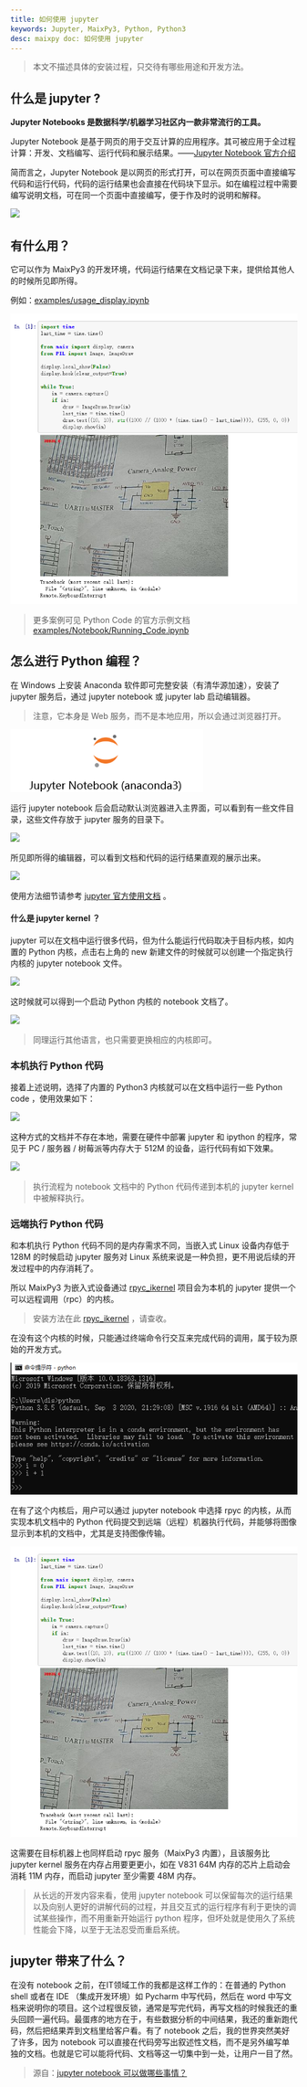 ```yaml
---
title: 如何使用 jupyter 
keywords: Jupyter, MaixPy3, Python, Python3
desc: maixpy doc: 如何使用 jupyter 
---
```


> 本文不描述具体的安装过程，只交待有哪些用途和开发方法。

## 什么是 jupyter ?

**Jupyter Notebooks 是数据科学/机器学习社区内一款非常流行的工具。**

Jupyter Notebook 是基于网页的用于交互计算的应用程序。其可被应用于全过程计算：开发、文档编写、运行代码和展示结果。——[Jupyter Notebook 官方介绍](https://jupyter.org/)

简而言之，Jupyter Notebook 是以网页的形式打开，可以在网页页面中直接编写代码和运行代码，代码的运行结果也会直接在代码块下显示。如在编程过程中需要编写说明文档，可在同一个页面中直接编写，便于作及时的说明和解释。

![](https://jupyter.org/assets/jupyterpreview.png)

## 有什么用？

它可以作为 MaixPy3 的开发环境，代码运行结果在文档记录下来，提供给其他人的时候所见即所得。

例如：[examples/usage_display.ipynb](https://github.com/sipeed/rpyc_ikernel/blob/master/examples/usage_display.ipynb)

![](./asserts/jupyter_view.png)

> 更多案例可见 Python Code 的官方示例文档 [examples/Notebook/Running_Code.ipynb](https://nbviewer.jupyter.org/github/jupyter/notebook/blob/master/docs/source/examples/Notebook/Running%20Code.ipynb)

## 怎么进行 Python 编程？

在 Windows 上安装 Anaconda 软件即可完整安装（有清华源加速），安装了 jupyter 服务后，通过 jupyter notebook 或 jupyter lab 启动编辑器。

> 注意，它本身是 Web 服务，而不是本地应用，所以会通过浏览器打开。

![](./asserts/jupyter_anaconda3.png)

运行 jupyter notebook 后会启动默认浏览器进入主界面，可以看到有一些文件目录，这些文件存放于 jupyter 服务的目录下。

![](https://jupyter-notebook.readthedocs.io/en/stable/_images/jupyter-notebook-dashboard.png)

所见即所得的编辑器，可以看到文档和代码的运行结果直观的展示出来。

![](https://jupyter-notebook.readthedocs.io/en/stable/_images/jupyter-notebook-default.png)

使用方法细节请参考 [jupyter 官方使用文档](https://jupyter-notebook.readthedocs.io/en/stable/ui_components.html) 。

#### 什么是 jupyter kernel ？

jupyter 可以在文档中运行很多代码，但为什么能运行代码取决于目标内核，如内置的 Python 内核，点击右上角的 new 新建文件的时候就可以创建一个指定执行内核的 jupyter notebook 文件。

![](https://img-blog.csdnimg.cn/20190221112834949.png?x-oss-process=image/watermark,type_ZmFuZ3poZW5naGVpdGk,shadow_10,text_aHR0cHM6Ly9ibG9nLmNzZG4ubmV0L3FxXzQwMzA0MDkw,size_16,color_FFFFFF,t_70)

这时候就可以得到一个启动 Python 内核的 notebook 文档了。

![](https://img-blog.csdnimg.cn/20190221113003880.png?x-oss-process=image/watermark,type_ZmFuZ3poZW5naGVpdGk,shadow_10,text_aHR0cHM6Ly9ibG9nLmNzZG4ubmV0L3FxXzQwMzA0MDkw,size_16,color_FFFFFF,t_70)

> 同理运行其他语言，也只需要更换相应的内核即可。

### 本机执行 Python 代码

接着上述说明，选择了内置的 Python3 内核就可以在文档中运行一些 Python code ，使用效果如下：

![](https://img2018.cnblogs.com/blog/662544/201812/662544-20181223023511657-1267401491.png)

这种方式的文档并不存在本地，需要在硬件中部署 jupyter 和 ipython 的程序，常见于 PC / 服务器 / 树莓派等内存大于 512M 的设备，运行代码有如下效果。

![](https://img2018.cnblogs.com/blog/662544/201812/662544-20181223025027983-678348093.png)

> 执行流程为 notebook 文档中的 Python 代码传递到本机的 jupyter kernel 中被解释执行。

### 远端执行 Python 代码

和本机执行 Python 代码不同的是内存需求不同，当嵌入式 Linux 设备内存低于 128M 的时候启动 jupyter 服务对 Linux 系统来说是一种负担，更不用说后续的开发过程中的内存消耗了。

所以 MaixPy3 为嵌入式设备通过 [rpyc_ikernel](https://github.com/sipeed/rpyc_ikernel) 项目会为本机的 jupyter 提供一个可以远程调用（rpc）的内核。

> 安装方法在此 [rpyc_ikernel](https://github.com/sipeed/rpyc_ikernel) ，请查收。

在没有这个内核的时候，只能通过终端命令行交互来完成代码的调用，属于较为原始的开发方式。

![](./asserts/python.png)

在有了这个内核后，用户可以通过 jupyter notebook 中选择 rpyc 的内核，从而实现本机文档中的 Python 代码提交到远端（远程）机器执行代码，并能够将图像显示到本机的文档中，尤其是支持图像传输。

![](./asserts/jupyter_view.png)

这需要在目标机器上也同样启动 rpyc 服务（MaixPy3 内置），且该服务比 jupyter kernel 服务在内存占用要更更小，如在 V831 64M 内存的芯片上启动会消耗 11M 内存，而启动 jupyter 至少需要 48M 内存。

> 从长远的开发内容来看，使用 jupyter notebook 可以保留每次的运行结果以及向别人更好的讲解代码的过程，并且交互式的运行程序有利于更快的调试某些操作，而不用重新开始运行 python 程序，但坏处就是使用久了系统性能会下降，以至于无法忍受而重启系统。

## jupyter 带来了什么？

在没有 notebook 之前，在IT领域工作的我都是这样工作的：在普通的 Python shell 或者在 IDE （集成开发环境）如 Pycharm 中写代码，然后在 word 中写文档来说明你的项目。这个过程很反锁，通常是写完代码，再写文档的时候我还的重头回顾一遍代码。最蛋疼的地方在于，有些数据分析的中间结果，我还的重新跑代码，然后把结果弄到文档里给客户看。有了 notebook 之后，我的世界突然美好了许多，因为 notebook 可以直接在代码旁写出叙述性文档，而不是另外编写单独的文档。也就是它可以能将代码、文档等这一切集中到一处，让用户一目了然。

> 源自：[jupyter notebook 可以做哪些事情？](https://www.zhihu.com/question/46309360/answer/254638807)
